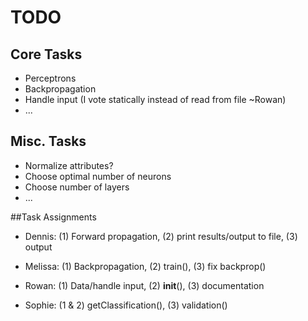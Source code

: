 # TODO

## Core Tasks
- Perceptrons
- Backpropagation
- Handle input (I vote statically instead of read from file ~Rowan)
- ...

## Misc. Tasks
- Normalize attributes?
- Choose optimal number of neurons
- Choose number of layers
- ...


##Task Assignments
- Dennis: (1) Forward propagation, (2) print results/output to file, (3) output

- Melissa: (1) Backpropagation, (2) train(), (3) fix backprop()

- Rowan: (1) Data/handle input, (2) __init__(), (3) documentation

- Sophie: (1 & 2) getClassification(), (3) validation()